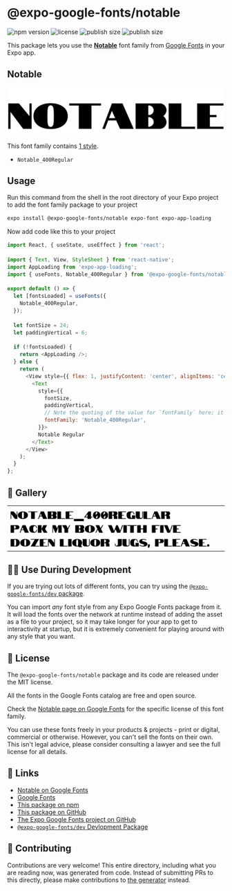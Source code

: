# @expo-google-fonts/notable

![npm version](https://flat.badgen.net/npm/v/@expo-google-fonts/notable)
![license](https://flat.badgen.net/github/license/expo/google-fonts)
![publish size](https://flat.badgen.net/packagephobia/install/@expo-google-fonts/notable)
![publish size](https://flat.badgen.net/packagephobia/publish/@expo-google-fonts/notable)

This package lets you use the [**Notable**](https://fonts.google.com/specimen/Notable) font family from [Google Fonts](https://fonts.google.com/) in your Expo app.

## Notable

![Notable](./font-family.png)

This font family contains [1 style](#-gallery).

- `Notable_400Regular`

## Usage

Run this command from the shell in the root directory of your Expo project to add the font family package to your project
```sh
expo install @expo-google-fonts/notable expo-font expo-app-loading
```

Now add code like this to your project
```js
import React, { useState, useEffect } from 'react';

import { Text, View, StyleSheet } from 'react-native';
import AppLoading from 'expo-app-loading';
import { useFonts, Notable_400Regular } from '@expo-google-fonts/notable';

export default () => {
  let [fontsLoaded] = useFonts({
    Notable_400Regular,
  });

  let fontSize = 24;
  let paddingVertical = 6;

  if (!fontsLoaded) {
    return <AppLoading />;
  } else {
    return (
      <View style={{ flex: 1, justifyContent: 'center', alignItems: 'center' }}>
        <Text
          style={{
            fontSize,
            paddingVertical,
            // Note the quoting of the value for `fontFamily` here; it expects a string!
            fontFamily: 'Notable_400Regular',
          }}>
          Notable Regular
        </Text>
      </View>
    );
  }
};

```

## 🔡 Gallery


||||
|-|-|-|
|![Notable_400Regular](./Notable_400Regular.ttf.png)||||


## 👩‍💻 Use During Development

If you are trying out lots of different fonts, you can try using the [`@expo-google-fonts/dev` package](https://github.com/expo/google-fonts/tree/master/font-packages/dev#readme).

You can import *any* font style from any Expo Google Fonts package from it. It will load the fonts
over the network at runtime instead of adding the asset as a file to your project, so it may take longer
for your app to get to interactivity at startup, but it is extremely convenient
for playing around with any style that you want.

## 📖 License

The `@expo-google-fonts/notable` package and its code are released under the MIT license.

All the fonts in the Google Fonts catalog are free and open source.

Check the [Notable page on Google Fonts](https://fonts.google.com/specimen/Notable) for the specific license of this font family.

You can use these fonts freely in your products & projects - print or digital, commercial or otherwise. However, you can't sell the fonts on their own. This isn't legal advice, please consider consulting a lawyer and see the full license for all details.

## 🔗 Links

- [Notable on Google Fonts](https://fonts.google.com/specimen/Notable)
- [Google Fonts](https://fonts.google.com/)
- [This package on npm](https://www.npmjs.com/package/@expo-google-fonts/notable)
- [This package on GitHub](https://github.com/expo/google-fonts/tree/master/font-packages/notable)
- [The Expo Google Fonts project on GitHub](https://github.com/expo/google-fonts)
- [`@expo-google-fonts/dev` Devlopment Package](https://github.com/expo/google-fonts/tree/master/font-packages/dev)

## 🤝 Contributing

Contributions are very welcome! This entire directory, including what you are reading now, was generated from code. Instead of submitting PRs to this directly, please make contributions to [the generator](https://github.com/expo/google-fonts/tree/master/packages/generator) instead.
